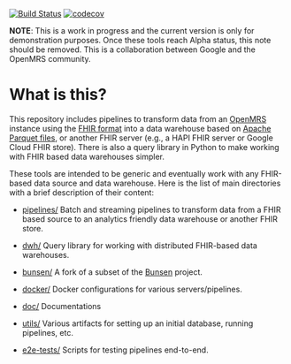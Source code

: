 [![Build
Status](https://badger-zpct3epzcq-ue.a.run.app/build/status?project=cloud-build-fhir&id=4b13d289-3b1e-4a45-aa86-8166d5a5f481)](https://storage.googleapis.com/cloud-build-gh-logs/README.html)
[![codecov](https://codecov.io/gh/GoogleCloudPlatform/openmrs-fhir-analytics/branch/master/graph/badge.svg)](https://codecov.io/gh/GoogleCloudPlatform/openmrs-fhir-analytics)

**NOTE**: This is a work in progress and the current version is only for
demonstration purposes. Once these tools reach Alpha status, this note should be
removed. This is a collaboration between Google and the OpenMRS community.

# What is this?

This repository includes pipelines to transform data from an
[OpenMRS](https://openmrs.org) instance using the
[FHIR format](https://www.hl7.org/fhir/overview.html) into a data warehouse
based on [Apache Parquet files](https://parquet.apache.org), or another FHIR
server (e.g., a HAPI FHIR server or Google Cloud FHIR store). There is also a
query library in Python to make working with FHIR based data warehouses simpler.

These tools are intended to be generic and eventually work with any FHIR-based
data source and data warehouse. Here is the list of main directories with a
brief description of their content:

- [pipelines/](pipelines/) Batch and streaming pipelines to transform data from 
  a FHIR based source to an analytics friendly data warehouse or another FHIR 
  store.

- [dwh/](dwh/) Query library for working with distributed FHIR-based data
  warehouses.

- [bunsen/](bunsen/) A fork of a subset of the
  [Bunsen](https://github.com/cerner/bunsen) project.

- [docker/](docker/) Docker configurations for various servers/pipelines.

- [doc/](doc/) Documentations

- [utils/](utils/) Various artifacts for setting up an initial database, running
  pipelines, etc.
  
- [e2e-tests/](e2e-tests/) Scripts for testing pipelines end-to-end.